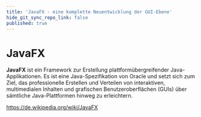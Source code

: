 ```yaml
---
title: 'JavaFX - eine komplette Neuentwicklung der GUI-Ebene'
hide_git_sync_repo_link: false
published: true
---
```


# JavaFX

**JavaFX** ist ein Framework zur Erstellung plattformübergreifender Java-Applikationen. Es ist eine Java-Spezifikation von Oracle und setzt sich zum Ziel, das professionelle Erstellen und Verteilen von interaktiven, multimedialen Inhalten und grafischen Benutzeroberflächen (GUIs) über sämtliche Java-Plattformen hinweg zu erleichtern.

https://de.wikipedia.org/wiki/JavaFX